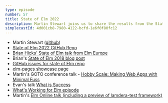 ```yaml
---
type: episode
number: 57
title: State of Elm 2022
description: Martin Stewart joins us to share the results from the State of Elm 2022 and look at some of the trends.
simplecastId: 4d001cb8-7980-4122-bcfd-1e6f0f80fc12
---
```


- Martin Stewart ([github](https://github.com/MartinSStewart))
- [State of Elm 2022 GitHub Repo](https://github.com/MartinSStewart/state-of-elm)
- [Brian Hicks' State of Elm talk from Elm Europe](https://www.youtube.com/watch?v=BAtql6ZbvpU)
- Brian's [State of Elm 2018 blog post](https://www.brianthicks.com/post/2018/12/26/state-of-elm-2018-results/)
- [GitHub issues for state of Elm repo](https://github.com/MartinSStewart/state-of-elm/issues)
- [elm-pages showcase page](https://elm-pages.com/showcase)
- Martin's GOTO conference talk - [Hobby Scale: Making Web Apps with Minimal Fuss](https://www.youtube.com/watch?v=WAS-qRdsvik)
- Evan's talk [What is Success](https://www.youtube.com/watch?v=uGlzRt-FYto)
- [What's Working for Elm episode](https://elm-radio.com/episode/whats-working-for-elm)
- Martin's [Elm Online talk (including a preview of lamdera-test framework)](https://www.youtube.com/watch?v=3Nn5meBieh4)
